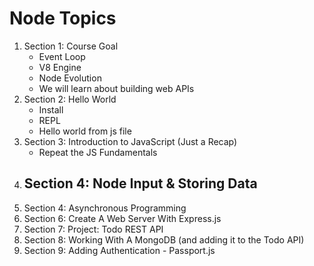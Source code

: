 # Node Topics
1. Section 1: Course Goal
    - Event Loop
    - V8 Engine
    - Node Evolution
    - We will learn about building web APIs
1. Section 2: Hello World
    - Install
    - REPL
    - Hello world from js file
1. Section 3: Introduction to JavaScript (Just a Recap)
    - Repeat the JS Fundamentals
1. Section 4: Node Input & Storing Data
    - 
1. Section 4: Asynchronous Programming
1. Section 6: Create A Web Server With Express.js
1. Section 7: Project: Todo REST API
1. Section 8: Working With A MongoDB (and adding it to the Todo API)
1. Section 9: Adding Authentication - Passport.js
